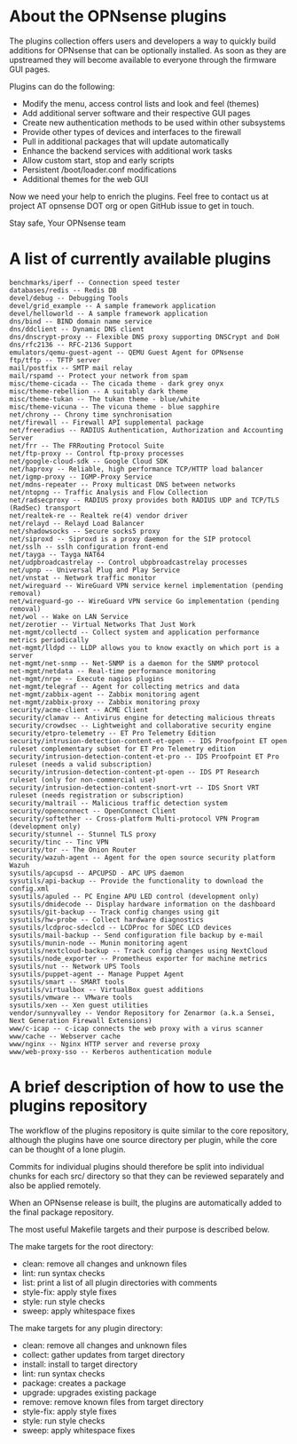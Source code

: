 About the OPNsense plugins
==========================

The plugins collection offers users and developers a way to quickly
build additions for OPNsense that can be optionally installed.  As
soon as they are upstreamed they will become available to everyone
through the firmware GUI pages.

Plugins can do the following:

* Modify the menu, access control lists and look and feel (themes)
* Add additional server software and their respective GUI pages
* Create new authentication methods to be used within other subsystems
* Provide other types of devices and interfaces to the firewall
* Pull in additional packages that will update automatically
* Enhance the backend services with additional work tasks
* Allow custom start, stop and early scripts
* Persistent /boot/loader.conf modifications
* Additional themes for the web GUI

Now we need your help to enrich the plugins.  Feel free to contact us
at project AT opnsense DOT org or open GitHub issue to get in touch.


Stay safe,
Your OPNsense team

A list of currently available plugins
=====================================

```
benchmarks/iperf -- Connection speed tester
databases/redis -- Redis DB
devel/debug -- Debugging Tools
devel/grid_example -- A sample framework application
devel/helloworld -- A sample framework application
dns/bind -- BIND domain name service
dns/ddclient -- Dynamic DNS client
dns/dnscrypt-proxy -- Flexible DNS proxy supporting DNSCrypt and DoH
dns/rfc2136 -- RFC-2136 Support
emulators/qemu-guest-agent -- QEMU Guest Agent for OPNsense
ftp/tftp -- TFTP server
mail/postfix -- SMTP mail relay
mail/rspamd -- Protect your network from spam
misc/theme-cicada -- The cicada theme - dark grey onyx
misc/theme-rebellion -- A suitably dark theme
misc/theme-tukan -- The tukan theme - blue/white
misc/theme-vicuna -- The vicuna theme - blue sapphire
net/chrony -- Chrony time synchronisation
net/firewall -- Firewall API supplemental package
net/freeradius -- RADIUS Authentication, Authorization and Accounting Server
net/frr -- The FRRouting Protocol Suite
net/ftp-proxy -- Control ftp-proxy processes
net/google-cloud-sdk -- Google Cloud SDK
net/haproxy -- Reliable, high performance TCP/HTTP load balancer
net/igmp-proxy -- IGMP-Proxy Service
net/mdns-repeater -- Proxy multicast DNS between networks
net/ntopng -- Traffic Analysis and Flow Collection
net/radsecproxy -- RADIUS proxy provides both RADIUS UDP and TCP/TLS (RadSec) transport
net/realtek-re -- Realtek re(4) vendor driver
net/relayd -- Relayd Load Balancer
net/shadowsocks -- Secure socks5 proxy
net/siproxd -- Siproxd is a proxy daemon for the SIP protocol
net/sslh -- sslh configuration front-end
net/tayga -- Tayga NAT64
net/udpbroadcastrelay -- Control ubpbroadcastrelay processes
net/upnp -- Universal Plug and Play Service
net/vnstat -- Network traffic monitor
net/wireguard -- WireGuard VPN service kernel implementation (pending removal)
net/wireguard-go -- WireGuard VPN service Go implementation (pending removal)
net/wol -- Wake on LAN Service
net/zerotier -- Virtual Networks That Just Work
net-mgmt/collectd -- Collect system and application performance metrics periodically
net-mgmt/lldpd -- LLDP allows you to know exactly on which port is a server
net-mgmt/net-snmp -- Net-SNMP is a daemon for the SNMP protocol
net-mgmt/netdata -- Real-time performance monitoring
net-mgmt/nrpe -- Execute nagios plugins
net-mgmt/telegraf -- Agent for collecting metrics and data
net-mgmt/zabbix-agent -- Zabbix monitoring agent
net-mgmt/zabbix-proxy -- Zabbix monitoring proxy
security/acme-client -- ACME Client
security/clamav -- Antivirus engine for detecting malicious threats
security/crowdsec -- Lightweight and collaborative security engine
security/etpro-telemetry -- ET Pro Telemetry Edition
security/intrusion-detection-content-et-open -- IDS Proofpoint ET open ruleset complementary subset for ET Pro Telemetry edition
security/intrusion-detection-content-et-pro -- IDS Proofpoint ET Pro ruleset (needs a valid subscription)
security/intrusion-detection-content-pt-open -- IDS PT Research ruleset (only for non-commercial use)
security/intrusion-detection-content-snort-vrt -- IDS Snort VRT ruleset (needs registration or subscription)
security/maltrail -- Malicious traffic detection system
security/openconnect -- OpenConnect Client
security/softether -- Cross-platform Multi-protocol VPN Program (development only)
security/stunnel -- Stunnel TLS proxy
security/tinc -- Tinc VPN
security/tor -- The Onion Router
security/wazuh-agent -- Agent for the open source security platform Wazuh
sysutils/apcupsd -- APCUPSD - APC UPS daemon
sysutils/api-backup -- Provide the functionality to download the config.xml
sysutils/apuled -- PC Engine APU LED control (development only)
sysutils/dmidecode -- Display hardware information on the dashboard
sysutils/git-backup -- Track config changes using git
sysutils/hw-probe -- Collect hardware diagnostics
sysutils/lcdproc-sdeclcd -- LCDProc for SDEC LCD devices
sysutils/mail-backup -- Send configuration file backup by e-mail
sysutils/munin-node -- Munin monitoring agent
sysutils/nextcloud-backup -- Track config changes using NextCloud
sysutils/node_exporter -- Prometheus exporter for machine metrics
sysutils/nut -- Network UPS Tools
sysutils/puppet-agent -- Manage Puppet Agent
sysutils/smart -- SMART tools
sysutils/virtualbox -- VirtualBox guest additions
sysutils/vmware -- VMware tools
sysutils/xen -- Xen guest utilities
vendor/sunnyvalley -- Vendor Repository for Zenarmor (a.k.a Sensei, Next Generation Firewall Extensions)
www/c-icap -- c-icap connects the web proxy with a virus scanner
www/cache -- Webserver cache
www/nginx -- Nginx HTTP server and reverse proxy
www/web-proxy-sso -- Kerberos authentication module
```

A brief description of how to use the plugins repository
========================================================

The workflow of the plugins repository is quite similar to the
core repository, although the plugins have one source directory
per plugin, while the core can be thought of a lone plugin.

Commits for individual plugins should therefore be split into
individual chunks for each src/ directory so that they can be
reviewed separately and also be applied remotely.

When an OPNsense release is built, the plugins are automatically
added to the final package repository.

The most useful Makefile targets and their purpose is described
below.

The make targets for the root directory:

* clean:	remove all changes and unknown files
* lint:		run syntax checks
* list:		print a list of all plugin directories with comments
* style-fix:	apply style fixes
* style:	run style checks
* sweep:	apply whitespace fixes

The make targets for any plugin directory:

* clean:	remove all changes and unknown files
* collect:	gather updates from target directory
* install:	install to target directory
* lint:		run syntax checks
* package:	creates a package
* upgrade:	upgrades existing package
* remove:	remove known files from target directory
* style-fix:	apply style fixes
* style:	run style checks
* sweep:	apply whitespace fixes
